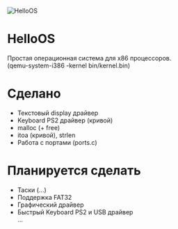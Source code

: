 ![HelloOS](https://github.com/qbaddev/helloos/raw/master/screen.png)
<br>
# HelloOS
 Простая операционная система для x86 процессоров.<br/>
 (qemu-system-i386 -kernel bin/kernel.bin)
 
# Сделано
* Текстовый display драйвер
* Keyboard PS2 драйвер (кривой)
* malloc (+ free)
* itoa (кривой), strlen
* Работа с портами (ports.c)

# Планируется сделать
* Таски (...)
* Поддержка FAT32
* Графический драйвер
* Быстрый Keyboard PS2 и USB драйвер
<br/>...
